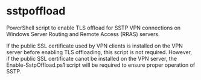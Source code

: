 # sstpoffload
PowerShell script to enable TLS offload for SSTP VPN connections on Windows Server Routing and Remote Access (RRAS) servers.

If the public SSL certificate used by VPN clients is installed on the VPN server before enabling TLS offloading, this script is not required. However, if the public SSL certificate canot be installed on the VPN server, the Enable-SstpOffload.ps1 script will be required to ensure proper operation of SSTP.
